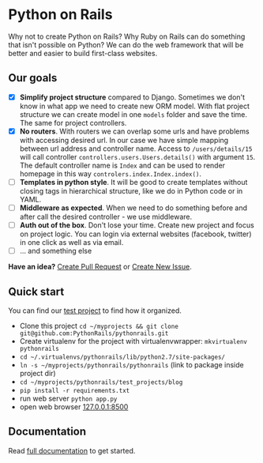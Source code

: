 # Python on Rails

Why not to create Python on Rails? Why Ruby on Rails can do something that isn't possible on Python? We can do the web framework that will be better and easier to build first-class websites.


Our goals
---

- [x] **Simplify project structure** compared to Django. Sometimes we don't know in what app we need to create new ORM model. With flat project structure we can create model in one `models` folder and save the time. The same for project controllers.
- [x] **No routers**. With routers we can overlap some urls and have problems with accessing desired url. In our case we have simple mapping between url address and controller name. Access to `/users/details/15` will call controller `controllers.users.Users.details()` with argument `15`. The default controller name is `Index` and can be used to render homepage in this way `controlers.index.Index.index()`.
- [ ] **Templates in python style**. It will be good to create templates without closing tags in hierarchical structure, like we do in Python code or in YAML.
- [ ] **Middleware as expected**. When we need to do something before and after call the desired controller - we use middleware.
- [ ] **Auth out of the box**. Don't lose your time. Create new project and focus on project logic. You can login via external websites (facebook, twitter) in one click as well as via email.
- [ ] ... and something else

**Have an idea?** [Create Pull Request](https://github.com/PythonRails/pythonrails/pulls) or [Create New Issue](https://github.com/PythonRails/pythonrails/issues).


Quick start
---

You can find our [test project](test_projects/blog) to find how it organized.

- Clone this project `cd ~/myprojects && git clone git@github.com:PythonRails/pythonrails.git`
- Create virtualenv for the project with virtualenvwrapper: `mkvirtualenv pythonrails`
- `cd ~/.virtualenvs/pythonrails/lib/python2.7/site-packages/`
- `ln -s ~/myprojects/pythonrails/pythonrails` (link to package inside project dir)
- `cd ~/myprojects/pythonrails/test_projects/blog`
- `pip install -r requirements.txt`
- run web server `python app.py`
- open web browser [127.0.0.1:8500](http://127.0.0.1:8500)


Documentation
---

Read [full documentation](docs) to get started.

